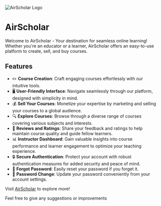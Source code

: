 ![AirScholar Logo](https://imgtr.ee/images/2024/04/03/a31ef125e7141a0304c5ce420abce91e.png)
# AirScholar

Welcome to AirScholar - Your destination for seamless online learning! Whether you're an educator or a learner, AirScholar offers an easy-to-use platform to create, sell, and buy courses.

## Features

- ✏️ **Course Creation**: Craft engaging courses effortlessly with our intuitive tools.
- 🖥️ **User-Friendly Interface**: Navigate seamlessly through our platform, designed with simplicity in mind.
- 💰 **Sell Your Courses**: Monetize your expertise by marketing and selling your courses to a global audience.
- 🔍 **Explore Courses**: Browse through a diverse range of courses covering various subjects and interests.
- 🌟 **Reviews and Ratings**: Share your feedback and ratings to help maintain course quality and guide fellow learners.
- 📊 **Instructor Dashboard**: Gain valuable insights into course performance and learner engagement to optimize your teaching experience.
- 🔒 **Secure Authentication**: Protect your account with robust authentication measures for added security and peace of mind.
- 🔑 **Forgot Password**: Easily reset your password if you forget it.
- 🔄 **Password Change**: Update your password conveniently from your account settings.


Visit [AirScholar](https://air-scholar.vercel.app/) to explore more!

Feel free to give any suggestions or improvements
